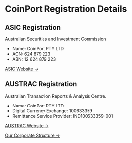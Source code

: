 # CoinPort Registration Details

## ASIC Registration

Australian Securities and Investment Commission

*   Name: CoinPort PTY LTD
*   ACN: 624 879 223
*   ABN: 12 624 879 223

[ASIC Website →](https://connectonline.asic.gov.au/RegistrySearch/faces/landing/SearchRegisters.jspx)  

## AUSTRAC Registration

Australian Transaction Reports & Analysis Centre.

*   Name: CoinPort PTY LTD
*   Digital Currency Exchange: 100633359
*   Remittance Service Provider: IND100633359-001

[AUSTRAC Website →](https://online.austrac.gov.au/ao/public/rsregister.seam)

[Our Corporate Structure →](https://doc.coinport.com.au/about/corporate-structure.html)